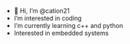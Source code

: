 - 👋 Hi, I’m @cation21
-  I’m interested in coding 
-  I’m currently learning c++ and python
-  Interested in embedded systems
<!---
cation21/cation21 is a ✨ special ✨ repository because its `README.md` (this file) appears on your GitHub profile.
You can click the Preview link to take a look at your changes.
--->
